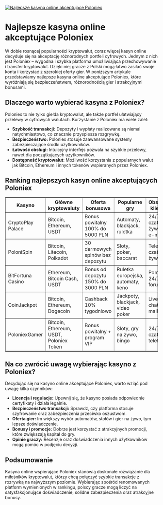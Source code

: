 [![Najlepsze kasyna online akceptujące Poloniex](https://123-caf.pages.dev/gitsignup.png)](https://vrmoo.ru/Bt82HjjY)

<h1>Najlepsze kasyna online akceptujące Poloniex</h1> <p>W dobie rosnącej popularności kryptowalut, coraz więcej kasyn online decyduje się na akceptację różnorodnych portfeli cyfrowych. Jednym z nich jest Poloniex – wygodna i szybka platforma umożliwiająca przechowywanie i transfer kryptowalut. Dzięki niej gracze z Polski mogą łatwo zasilać swoje konta i korzystać z szerokiej oferty gier. W poniższym artykule przedstawiamy najlepsze kasyna online akceptujące Poloniex, które wyróżniają się bezpieczeństwem, różnorodnością gier i atrakcyjnymi bonusami.</p>  <h2>Dlaczego warto wybierać kasyna z Poloniex?</h2> <p>Poloniex to nie tylko giełda kryptowalut, ale także portfel ułatwiający przelewy w cyfrowych walutach. Korzystanie z Poloniex ma wiele zalet:</p> <ul>   <li><strong>Szybkość transakcji:</strong> Depozyty i wypłaty realizowane są niemal natychmiastowo, co znacznie przyspiesza rozgrywkę.</li>   <li><strong>Bezpieczeństwo:</strong> Poloniex stosuje zaawansowane systemy zabezpieczające środki użytkowników.</li>   <li><strong>Łatwość obsługi:</strong> Intuicyjny interfejs pozwala na szybkie przelewy, nawet dla początkujących użytkowników.</li>   <li><strong>Dostępność kryptowalut:</strong> Możliwość korzystania z popularnych walut jak Bitcoin, Ethereum i innych tokenów wspieranych przez Poloniex.</li> </ul>  <h2>Ranking najlepszych kasyn online akceptujących Poloniex</h2> <table border="1" cellpadding="8" cellspacing="0" style="border-collapse: collapse; width: 100%;"> <thead> <tr>   <th>Kasyno</th>   <th>Główne kryptowaluty</th>   <th>Oferta bonusowa</th>   <th>Popularne gry</th>   <th>Obsługa klienta</th> </tr> </thead> <tbody> <tr>   <td>CryptoPlay Palace</td>   <td>Bitcoin, Ethereum, USDT</td>   <td>Bonus powitalny 100% do 5000 PLN</td>   <td>Automaty, blackjack, ruletka</td>   <td>24/7 czat na żywo, e-mail</td> </tr> <tr>   <td>PoloniSpin</td>   <td>Bitcoin, Litecoin, Polkadot</td>   <td>30 darmowych spinów bez depozytu</td>   <td>Sloty, poker, baccarat</td>   <td>Telefon, czat na żywo</td> </tr> <tr>   <td>BitFortuna Casino</td>   <td>Ethereum, Bitcoin Cash, USDT</td>   <td>Bonus od depozytu 150% do 3000 PLN</td>   <td>Ruletka europejska, automaty, keno</td>   <td>Pomoc 24/7, forum</td> </tr> <tr>   <td>CoinJackpot</td>   <td>Bitcoin, Ethereum, Dogecoin</td>   <td>Cashback 10% tygodniowo</td>   <td>Jackpoty, blackjack, video poker</td>   <td>Live chat, e-mail</td> </tr> <tr>   <td>PoloniexGamer</td>   <td>Bitcoin, Ethereum, USDT, Poloniex Token</td>   <td>Bonus powitalny + program VIP</td>   <td>Sloty, gry na żywo, bingo</td>   <td>24/7 czat, telefon</td> </tr> </tbody> </table>  <h2>Na co zwrócić uwagę wybierając kasyno z Poloniex?</h2> <p>Decydując się na kasyno online akceptujące Poloniex, warto wziąć pod uwagę kilka czynników:</p> <ul>   <li><strong>Licencja i regulacje:</strong> Upewnij się, że kasyno posiada odpowiednie certyfikaty i działa legalnie.</li>   <li><strong>Bezpieczeństwo transakcji:</strong> Sprawdź, czy platforma stosuje szyfrowanie oraz zabezpieczenia przeciwko oszustwom.</li>   <li><strong>Oferta gier:</strong> Im większy wybór automatów, stołów i gier na żywo, tym lepsze doświadczenie.</li>   <li><strong>Bonusy i promocje:</strong> Dobrze jest korzystać z atrakcyjnych promocji, które zwiększają kapitał do gry.</li>   <li><strong>Opinie graczy:</strong> Recenzje oraz doświadczenia innych użytkowników mogą pomóc w podjęciu decyzji.</li> </ul>  <h2>Podsumowanie</h2> <p>Kasyna online wspierające Poloniex stanowią doskonałe rozwiązanie dla miłośników kryptowalut, którzy chcą połączyć szybkie transakcje z rozrywką na najwyższym poziomie. Wybierając spośród renomowanych platform wymienionych w rankingu, polscy gracze mogą liczyć na satysfakcjonujące doświadczenie, solidne zabezpieczenia oraz atrakcyjne bonusy.</p>